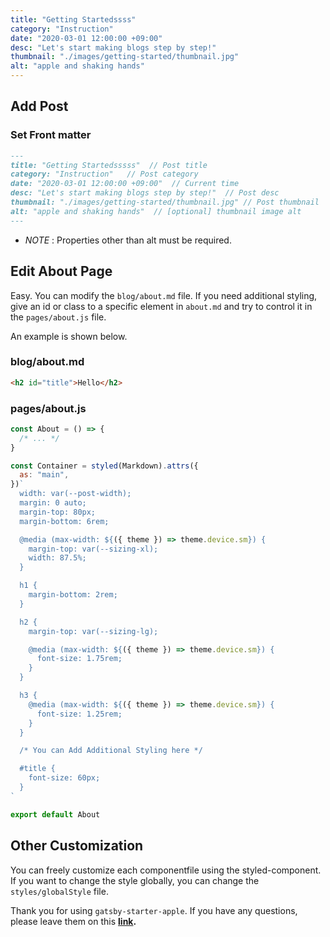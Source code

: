 ```yaml
---
title: "Getting Startedssss"
category: "Instruction"
date: "2020-03-01 12:00:00 +09:00"
desc: "Let's start making blogs step by step!"
thumbnail: "./images/getting-started/thumbnail.jpg"
alt: "apple and shaking hands"
---
```


## Add Post

### Set Front matter

```md
---
title: "Getting Startedsssss"  // Post title
category: "Instruction"   // Post category
date: "2020-03-01 12:00:00 +09:00"  // Current time
desc: "Let's start making blogs step by step!"  // Post desc
thumbnail: "./images/getting-started/thumbnail.jpg" // Post thumbnail
alt: "apple and shaking hands"  // [optional] thumbnail image alt
---
```

- _NOTE_ : Properties other than alt must be required.

## Edit About Page

Easy. You can modify the `blog/about.md` file. If you need additional styling, give an id or class to a specific element in `about.md` and try to control it in the `pages/about.js` file.

An example is shown below.

### blog/about.md

```md
<h2 id="title">Hello</h2>
```

### pages/about.js

```js
const About = () => {
  /* ... */
}

const Container = styled(Markdown).attrs({
  as: "main",
})`
  width: var(--post-width);
  margin: 0 auto;
  margin-top: 80px;
  margin-bottom: 6rem;

  @media (max-width: ${({ theme }) => theme.device.sm}) {
    margin-top: var(--sizing-xl);
    width: 87.5%;
  }

  h1 {
    margin-bottom: 2rem;
  }

  h2 {
    margin-top: var(--sizing-lg);

    @media (max-width: ${({ theme }) => theme.device.sm}) {
      font-size: 1.75rem;
    }
  }

  h3 {
    @media (max-width: ${({ theme }) => theme.device.sm}) {
      font-size: 1.25rem;
    }
  }

  /* You can Add Additional Styling here */

  #title {
    font-size: 60px;
  }
`

export default About
```

## Other Customization

You can freely customize each componentfile using the styled-component. If you want to change the style globally, you can change the `styles/globalStyle` file.

Thank you for using `gatsby-starter-apple`. If you have any questions, please leave them on this **[link](https://github.com/sungik-choi/gatsby-starter-apple/issues).**
